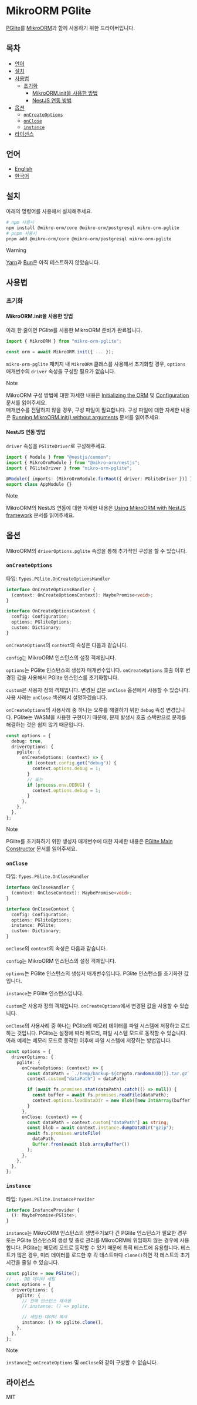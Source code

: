 # MikroORM PGlite

[PGlite](https://pglite.dev/)를 [MikroORM](https://mikro-orm.io/)과 함께 사용하기 위한 드라이버입니다.

## 목차

<!-- toc -->

- [언어](#%EC%96%B8%EC%96%B4)
- [설치](#%EC%84%A4%EC%B9%98)
- [사용법](#%EC%82%AC%EC%9A%A9%EB%B2%95)
  - [초기화](#%EC%B4%88%EA%B8%B0%ED%99%94)
    - [MikroORM.init을 사용한 방법](#mikroorminit%EC%9D%84-%EC%82%AC%EC%9A%A9%ED%95%9C-%EB%B0%A9%EB%B2%95)
    - [NestJS 연동 방법](#nestjs-%EC%97%B0%EB%8F%99-%EB%B0%A9%EB%B2%95)
- [옵션](#%EC%98%B5%EC%85%98)
  - [`onCreateOptions`](#oncreateoptions)
  - [`onClose`](#onclose)
  - [`instance`](#instance)
- [라이선스](#%EB%9D%BC%EC%9D%B4%EC%84%A0%EC%8A%A4)

<!-- tocstop -->

## 언어

- [English](/README.md)
- [한국어](/README.ko.md)

## 설치

아래의 명령어를 사용해서 설치해주세요.

```sh
# npm 사용시
npm install @mikro-orm/core @mikro-orm/postgresql mikro-orm-pglite
# pnpm 사용시
pnpm add @mikro-orm/core @mikro-orm/postgresql mikro-orm-pglite
```

> [!WARNING]
> [Yarn](https://yarnpkg.com/)과 [Bun](https://bun.com/)은 아직 테스트하지 않았습니다.

## 사용법

### 초기화

#### MikroORM.init을 사용한 방법

아래 한 줄이면 PGlite를 사용한 MikroORM 준비가 완료됩니다.

```typescript
import { MikroORM } from "mikro-orm-pglite";

const orm = await MikroORM.init({ ... });
```

`mikro-orm-pglite` 패키지 내 `MikroORM` 클래스를 사용해서 초기화할 경우, `options` 매개변수의 `driver` 속성을 구성할 필요가 없습니다.

> [!NOTE]
> MikroORM 구성 방법에 대한 자세한 내용은 [Initializing the ORM](https://mikro-orm.io/docs/guide/first-entity#initializing-the-orm) 및 [Configuration](https://mikro-orm.io/docs/configuration) 문서를 읽어주세요.  
> 매개변수를 전달하지 않을 경우, 구성 파일이 필요합니다. 구성 파일에 대한 자세한 내용은 [Running MikroORM.init() without arguments](https://mikro-orm.io/docs/quick-start#running-mikroorminit-without-arguments) 문서를 읽어주세요.

#### NestJS 연동 방법

`driver` 속성을 `PGliteDriver`로 구성해주세요.

```typescript
import { Module } from "@nestjs/common";
import { MikroOrmModule } from "@mikro-orm/nestjs";
import { PGliteDriver } from "mikro-orm-pglite";

@Module({ imports: [MikroOrmModule.forRoot({ driver: PGliteDriver })] })
export class AppModule {}
```

> [!NOTE]
> MikroORM의 NestJS 연동에 대한 자세한 내용은 [Using MikroORM with NestJS framework](https://mikro-orm.io/docs/usage-with-nestjs) 문서를 읽어주세요.

## 옵션

MikroORM의 `driverOptions.pglite` 속성을 통해 추가적인 구성을 할 수 있습니다.

### `onCreateOptions`

타입: `Types.PGlite.OnCreateOptionsHandler`

```typescript
interface OnCreateOptionsHandler {
  (context: OnCreateOptionsContext): MaybePromise<void>;
}

interface OnCreateOptionsContext {
  config: Configuration;
  options: PGliteOptions;
  custom: Dictionary;
}
```

`onCreateOptions`의 `context`의 속성은 다음과 같습니다.

`config`는 MikroORM 인스턴스의 설정 객체입니다.

`options`는 PGlite 인스턴스의 생성자 매개변수입니다. `onCreateOptions` 호출 이후 변경된 값을 사용해서 PGlite 인스턴스를 초기화합니다.

`custom`은 사용자 정의 객체입니다. 변경된 값은 `onClose` 옵션에서 사용할 수 있습니다. 사용 사례는 `onClose` 섹션에서 설명하겠습니다.

`onCreateOptions`의 사용사례 중 하나는 오류를 해결하기 위한 `debug` 속성 변경입니다. PGlite는 WASM을 사용한 구현이기 때문에, 문제 발생시 호출 스택만으로 문제를 해결하는 것은 쉽지 않기 때문입니다.

```typescript
const options = {
  debug: true,
  driverOptions: {
    pglite: {
      onCreateOptions: (context) => {
        if (context.config.get("debug")) {
          context.options.debug = 1;
        }
        // 또는
        if (process.env.DEBUG) {
          context.options.debug = 1;
        }
      },
    },
  },
};
```

> [!NOTE]
> PGlite를 초기화하기 위한 생성자 매개변수에 대한 자세한 내용은 [PGlite Main Constructor](https://pglite.dev/docs/api#main-constructor) 문서를 읽어주세요.

### `onClose`

타입: `Types.PGlite.OnCloseHandler`

```typescript
interface OnCloseHandler {
  (context: OnCloseContext): MaybePromise<void>;
}

interface OnCloseContext {
  config: Configuration;
  options: PGliteOptions;
  instance: PGlite;
  custom: Dictionary;
}
```

`onClose`의 `context`의 속성은 다음과 같습니다.

`config`는 MikroORM 인스턴스의 설정 객체입니다.

`options`는 PGlite 인스턴스의 생성자 매개변수입니다. PGlite 인스턴스를 초기화한 값입니다.

`instance`는 PGlite 인스턴스입니다.

`custom`은 사용자 정의 객체입니다. `onCreateOptions`에서 변경된 값을 사용할 수 있습니다.

`onClose`의 사용사례 중 하나는 PGlite의 메모리 데이터를 파일 시스템에 저장하고 로드하는 것입니다. PGlite는 설정에 따라 메모리, 파일 시스템 모드로 동작할 수 있습니다. 아래 예제는 메모리 모드로 동작한 이후에 파일 시스템에 저장하는 방법입니다.

```typescript
const options = {
  driverOptions: {
    pglite: {
      onCreateOptions: (context) => {
        const dataPath = `./temp/backup-${crypto.randomUUID()}.tar.gz`;
        context.custom["dataPath"] = dataPath;

        if (await fs.promises.stat(dataPath).catch(() => null)) {
          const buffer = await fs.promises.readFile(dataPath);
          context.options.loadDataDir = new Blob([new Int8Array(buffer)]);
        }
      },
      onClose: (context) => {
        const dataPath = context.custom["dataPath"] as string;
        const blob = await context.instance.dumpDataDir("gzip");
        await fs.promises.writeFile(
          dataPath,
          Buffer.from(await blob.arrayBuffer())
        );
      },
    },
  },
};
```

### `instance`

타입: `Types.PGlite.InstanceProvider`

```typescript
interface InstanceProvider {
  (): MaybePromise<PGlite>;
}
```

`instance`는 MikroORM 인스턴스의 생명주기보다 긴 PGlite 인스턴스가 필요한 경우 또는 PGlite 인스턴스의 생성 및 종료 관리를 MikroORM에 위임하지 않는 경우에 사용합니다. PGlite는 메모리 모드로 동작할 수 있기 때문에 특히 테스트에 유용합니다. 테스트가 많은 경우, 미리 데이터를 로드한 후 각 테스트마다 `clone()`하면 각 테스트의 초기 시간을 줄일 수 있습니다.

```typescript
const pglite = new PGlite();
// ... DB 데이터 세팅
const options = {
  driverOptions: {
    pglite: {
      // 전역 인스턴스 재사용
      // instance: () => pglite,

      // 세팅된 데이터 복사
      instance: () => pglite.clone(),
    },
  },
};
```

> [!NOTE]
> `instance`는 `onCreateOptions` 및 `onClose`와 같이 구성할 수 없습니다.

## 라이선스

MIT
